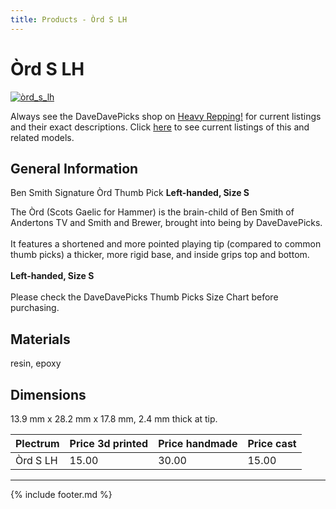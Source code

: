 ```yaml
---
title: Products - Òrd S LH
---
```

# Òrd S LH

[![òrd_s_lh](../../assets/images/òrd_s_lh.jpg "Òrd_s_lh")](/picks/òrd_s_lh)

Always see the DaveDavePicks shop on [Heavy Repping!](https://www.heavyrepping.com/shop/store/davedavepicks/) for current listings and their exact descriptions. Click [here](https://heavyrepping.com/davedavepicks/?s=Òrd&post_type=product) to see current listings of this and related models.

## General Information
Ben Smith Signature Òrd Thumb Pick **Left-handed, Size S**

The Òrd (Scots Gaelic for Hammer) is the brain-child of Ben Smith of Andertons TV and Smith and Brewer, brought into being by DaveDavePicks.<br/><br/>It features a shortened and more pointed playing tip (compared to common thumb picks) a thicker, more rigid base, and inside grips top and bottom.<br/><br/>**Left-handed, Size S**<br/><br/>Please check the DaveDavePicks Thumb Picks Size Chart before purchasing.

## Materials
resin, epoxy

## Dimensions
13.9 mm x 28.2 mm x 17.8 mm, 2.4 mm thick at tip.

| **Plectrum**                                        | **Price 3d printed**   | **Price handmade**   | **Price cast**   |
|:----------------------------------------------------|:-----------------------|:---------------------|:-----------------|
| Òrd S LH                                          | 15.00               | 30.00             | 15.00         |

---

{% include footer.md %}